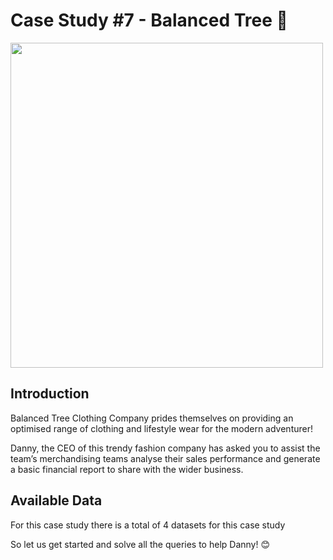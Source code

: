 # Case Study #7 - Balanced Tree 🎄
<img src="https://github.com/Aditi-2512/8Weeks_SQL_Challenge/assets/137753595/66a3c1c4-44c0-4f7c-a5c6-b733b2f27e75" width="500" height="520">

## Introduction
Balanced Tree Clothing Company prides themselves on providing an optimised range of clothing and lifestyle wear for the modern adventurer!

Danny, the CEO of this trendy fashion company has asked you to assist the team’s merchandising teams analyse their sales performance and generate a basic financial report to share with the wider business.

## Available Data
For this case study there is a total of 4 datasets for this case study

So let us get started and solve all the queries to help Danny! 😊
